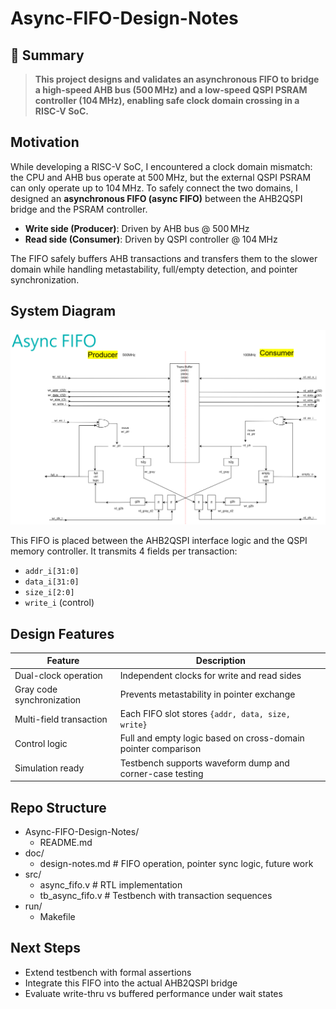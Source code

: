# Async-FIFO-Design-Notes

## 📌 Summary
> **This project designs and validates an asynchronous FIFO to bridge a high-speed AHB bus (500 MHz) and a low-speed QSPI PSRAM controller (104 MHz), enabling safe clock domain crossing in a RISC-V SoC.**

## Motivation
While developing a RISC-V SoC, I encountered a clock domain mismatch: the CPU and AHB bus operate at 500 MHz, but the external QSPI PSRAM can only operate up to 104 MHz. To safely connect the two domains, I designed an **asynchronous FIFO (async FIFO)** between the AHB2QSPI bridge and the PSRAM controller.
- **Write side (Producer)**: Driven by AHB bus @ 500 MHz
- **Read side (Consumer)**: Driven by QSPI controller @ 104 MHz

The FIFO safely buffers AHB transactions and transfers them to the slower domain while handling metastability, full/empty detection, and pointer synchronization.

## System Diagram
![Async FIFO System](doc/async_fifo_overview.png)

This FIFO is placed between the AHB2QSPI interface logic and the QSPI memory controller. It transmits 4 fields per transaction:
- `addr_i[31:0]`
- `data_i[31:0]`
- `size_i[2:0]`
- `write_i` (control)

## Design Features

| Feature                        | Description                                                             |
|-------------------------------|-------------------------------------------------------------------------|
| Dual-clock operation        | Independent clocks for write and read sides                            |
| Gray code synchronization   | Prevents metastability in pointer exchange                             |
| Multi-field transaction     | Each FIFO slot stores `{addr, data, size, write}`                      |
| Control logic               | Full and empty logic based on cross-domain pointer comparison          |
| Simulation ready            | Testbench supports waveform dump and corner-case testing               |

## Repo Structure
- Async-FIFO-Design-Notes/
  - README.md
- doc/
  - design-notes.md # FIFO operation, pointer sync logic, future work
- src/
  - async_fifo.v # RTL implementation
  - tb_async_fifo.v # Testbench with transaction sequences
- run/
  - Makefile

## Next Steps
- Extend testbench with formal assertions
- Integrate this FIFO into the actual AHB2QSPI bridge
- Evaluate write-thru vs buffered performance under wait states
